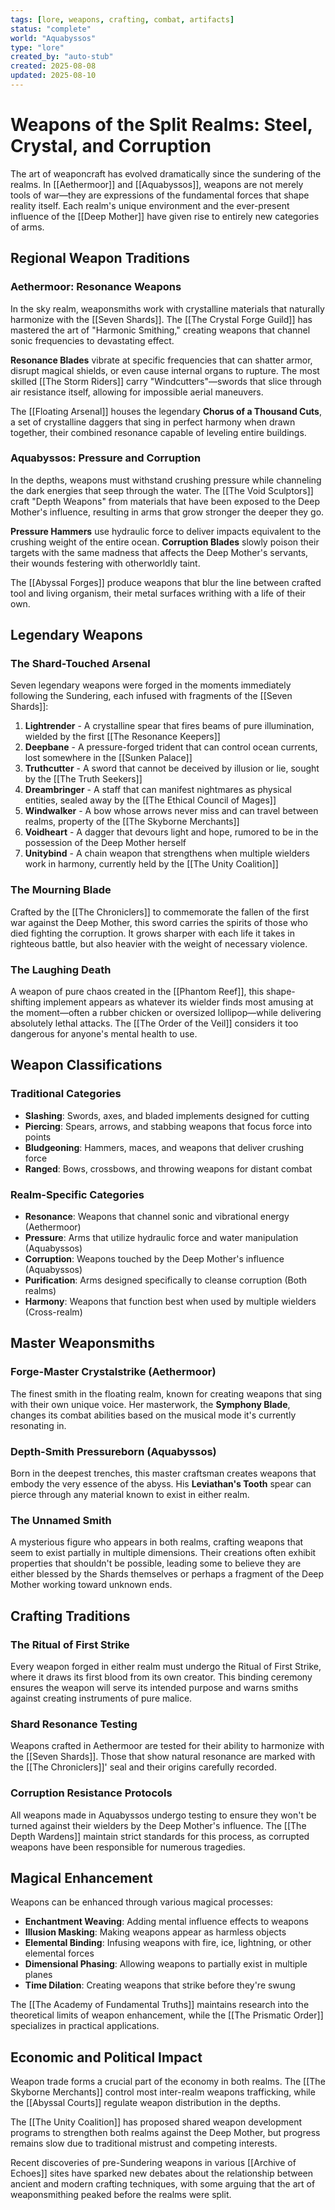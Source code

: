 ```yaml
---
tags: [lore, weapons, crafting, combat, artifacts]
status: "complete"
world: "Aquabyssos"
type: "lore"
created_by: "auto-stub"
created: 2025-08-08
updated: 2025-08-10
---
```


# Weapons of the Split Realms: Steel, Crystal, and Corruption

The art of weaponcraft has evolved dramatically since the sundering of the realms. In [[Aethermoor]] and [[Aquabyssos]], weapons are not merely tools of war—they are expressions of the fundamental forces that shape reality itself. Each realm's unique environment and the ever-present influence of the [[Deep Mother]] have given rise to entirely new categories of arms.

## Regional Weapon Traditions

### Aethermoor: Resonance Weapons
In the sky realm, weaponsmiths work with crystalline materials that naturally harmonize with the [[Seven Shards]]. The [[The Crystal Forge Guild]] has mastered the art of "Harmonic Smithing," creating weapons that channel sonic frequencies to devastating effect.

**Resonance Blades** vibrate at specific frequencies that can shatter armor, disrupt magical shields, or even cause internal organs to rupture. The most skilled [[The Storm Riders]] carry "Windcutters"—swords that slice through air resistance itself, allowing for impossible aerial maneuvers.

The [[Floating Arsenal]] houses the legendary **Chorus of a Thousand Cuts**, a set of crystalline daggers that sing in perfect harmony when drawn together, their combined resonance capable of leveling entire buildings.

### Aquabyssos: Pressure and Corruption
In the depths, weapons must withstand crushing pressure while channeling the dark energies that seep through the water. The [[The Void Sculptors]] craft "Depth Weapons" from materials that have been exposed to the Deep Mother's influence, resulting in arms that grow stronger the deeper they go.

**Pressure Hammers** use hydraulic force to deliver impacts equivalent to the crushing weight of the entire ocean. **Corruption Blades** slowly poison their targets with the same madness that affects the Deep Mother's servants, their wounds festering with otherworldly taint.

The [[Abyssal Forges]] produce weapons that blur the line between crafted tool and living organism, their metal surfaces writhing with a life of their own.

## Legendary Weapons

### The Shard-Touched Arsenal
Seven legendary weapons were forged in the moments immediately following the Sundering, each infused with fragments of the [[Seven Shards]]:

1. **Lightrender** - A crystalline spear that fires beams of pure illumination, wielded by the first [[The Resonance Keepers]]
2. **Deepbane** - A pressure-forged trident that can control ocean currents, lost somewhere in the [[Sunken Palace]]
3. **Truthcutter** - A sword that cannot be deceived by illusion or lie, sought by the [[The Truth Seekers]]
4. **Dreambringer** - A staff that can manifest nightmares as physical entities, sealed away by the [[The Ethical Council of Mages]]
5. **Windwalker** - A bow whose arrows never miss and can travel between realms, property of the [[The Skyborne Merchants]]
6. **Voidheart** - A dagger that devours light and hope, rumored to be in the possession of the Deep Mother herself
7. **Unitybind** - A chain weapon that strengthens when multiple wielders work in harmony, currently held by the [[The Unity Coalition]]

### The Mourning Blade
Crafted by the [[The Chroniclers]] to commemorate the fallen of the first war against the Deep Mother, this sword carries the spirits of those who died fighting the corruption. It grows sharper with each life it takes in righteous battle, but also heavier with the weight of necessary violence.

### The Laughing Death
A weapon of pure chaos created in the [[Phantom Reef]], this shape-shifting implement appears as whatever its wielder finds most amusing at the moment—often a rubber chicken or oversized lollipop—while delivering absolutely lethal attacks. The [[The Order of the Veil]] considers it too dangerous for anyone's mental health to use.

## Weapon Classifications

### Traditional Categories
- **Slashing**: Swords, axes, and bladed implements designed for cutting
- **Piercing**: Spears, arrows, and stabbing weapons that focus force into points
- **Bludgeoning**: Hammers, maces, and weapons that deliver crushing force
- **Ranged**: Bows, crossbows, and throwing weapons for distant combat

### Realm-Specific Categories
- **Resonance**: Weapons that channel sonic and vibrational energy (Aethermoor)
- **Pressure**: Arms that utilize hydraulic force and water manipulation (Aquabyssos)
- **Corruption**: Weapons touched by the Deep Mother's influence (Aquabyssos)
- **Purification**: Arms designed specifically to cleanse corruption (Both realms)
- **Harmony**: Weapons that function best when used by multiple wielders (Cross-realm)

## Master Weaponsmiths

### Forge-Master Crystalstrike (Aethermoor)
The finest smith in the floating realm, known for creating weapons that sing with their own unique voice. Her masterwork, the **Symphony Blade**, changes its combat abilities based on the musical mode it's currently resonating in.

### Depth-Smith Pressureborn (Aquabyssos)
Born in the deepest trenches, this master craftsman creates weapons that embody the very essence of the abyss. His **Leviathan's Tooth** spear can pierce through any material known to exist in either realm.

### The Unnamed Smith
A mysterious figure who appears in both realms, crafting weapons that seem to exist partially in multiple dimensions. Their creations often exhibit properties that shouldn't be possible, leading some to believe they are either blessed by the Shards themselves or perhaps a fragment of the Deep Mother working toward unknown ends.

## Crafting Traditions

### The Ritual of First Strike
Every weapon forged in either realm must undergo the Ritual of First Strike, where it draws its first blood from its own creator. This binding ceremony ensures the weapon will serve its intended purpose and warns smiths against creating instruments of pure malice.

### Shard Resonance Testing
Weapons crafted in Aethermoor are tested for their ability to harmonize with the [[Seven Shards]]. Those that show natural resonance are marked with the [[The Chroniclers]]' seal and their origins carefully recorded.

### Corruption Resistance Protocols
All weapons made in Aquabyssos undergo testing to ensure they won't be turned against their wielders by the Deep Mother's influence. The [[The Depth Wardens]] maintain strict standards for this process, as corrupted weapons have been responsible for numerous tragedies.

## Magical Enhancement

Weapons can be enhanced through various magical processes:

- **Enchantment Weaving**: Adding mental influence effects to weapons
- **Illusion Masking**: Making weapons appear as harmless objects
- **Elemental Binding**: Infusing weapons with fire, ice, lightning, or other elemental forces
- **Dimensional Phasing**: Allowing weapons to partially exist in multiple planes
- **Time Dilation**: Creating weapons that strike before they're swung

The [[The Academy of Fundamental Truths]] maintains research into the theoretical limits of weapon enhancement, while the [[The Prismatic Order]] specializes in practical applications.

## Economic and Political Impact

Weapon trade forms a crucial part of the economy in both realms. The [[The Skyborne Merchants]] control most inter-realm weapons trafficking, while the [[Abyssal Courts]] regulate weapon distribution in the depths.

The [[The Unity Coalition]] has proposed shared weapon development programs to strengthen both realms against the Deep Mother, but progress remains slow due to traditional mistrust and competing interests.

Recent discoveries of pre-Sundering weapons in various [[Archive of Echoes]] sites have sparked new debates about the relationship between ancient and modern crafting techniques, with some arguing that the art of weaponsmithing peaked before the realms were split.
